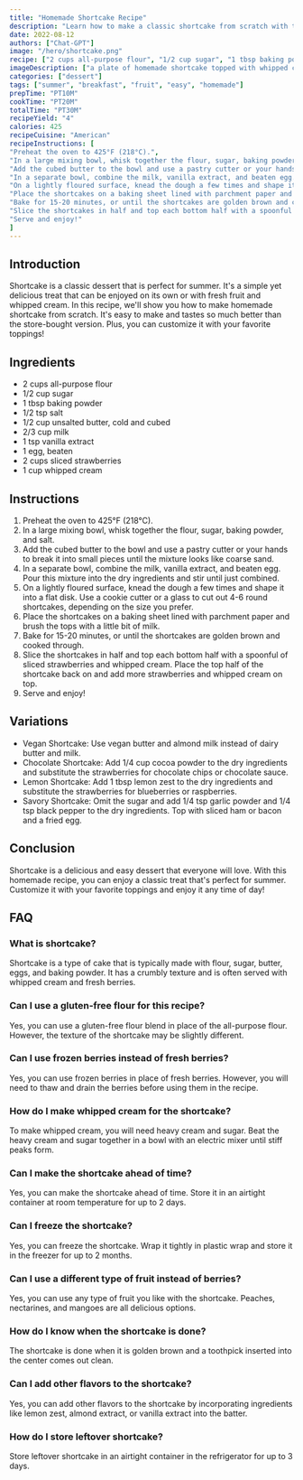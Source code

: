 ```yaml
---
title: "Homemade Shortcake Recipe"
description: "Learn how to make a classic shortcake from scratch with this easy recipe. Perfect for a summer dessert or a sweet breakfast treat!"
date: 2022-08-12
authors: ["Chat-GPT"]
image: "/hero/shortcake.png"
recipe: ["2 cups all-purpose flour", "1/2 cup sugar", "1 tbsp baking powder", "1/2 tsp salt", "1/2 cup unsalted butter, cold and cubed", "2/3 cup milk", "1 tsp vanilla extract", "1 egg, beaten", "2 cups sliced strawberries", "1 cup whipped cream"]
imageDescription: ["a plate of homemade shortcake topped with whipped cream and fresh strawberries"]
categories: ["dessert"]
tags: ["summer", "breakfast", "fruit", "easy", "homemade"]
prepTime: "PT10M"
cookTime: "PT20M"
totalTime: "PT30M"
recipeYield: "4"
calories: 425
recipeCuisine: "American"
recipeInstructions: [
"Preheat the oven to 425°F (218°C).",
"In a large mixing bowl, whisk together the flour, sugar, baking powder, and salt.",
"Add the cubed butter to the bowl and use a pastry cutter or your hands to break it into small pieces until the mixture looks like coarse sand.",
"In a separate bowl, combine the milk, vanilla extract, and beaten egg. Pour this mixture into the dry ingredients and stir until just combined.",
"On a lightly floured surface, knead the dough a few times and shape it into a flat disk. Use a cookie cutter or a glass to cut out 4-6 round shortcakes, depending on the size you prefer.",
"Place the shortcakes on a baking sheet lined with parchment paper and brush the tops with a little bit of milk.",
"Bake for 15-20 minutes, or until the shortcakes are golden brown and cooked through.",
"Slice the shortcakes in half and top each bottom half with a spoonful of sliced strawberries and whipped cream. Place the top half of the shortcake back on and add more strawberries and whipped cream on top.",
"Serve and enjoy!"
]
---
```


## Introduction
Shortcake is a classic dessert that is perfect for summer. It's a simple yet delicious treat that can be enjoyed on its own or with fresh fruit and whipped cream. In this recipe, we'll show you how to make homemade shortcake from scratch. It's easy to make and tastes so much better than the store-bought version. Plus, you can customize it with your favorite toppings!

## Ingredients
- 2 cups all-purpose flour
- 1/2 cup sugar
- 1 tbsp baking powder
- 1/2 tsp salt
- 1/2 cup unsalted butter, cold and cubed
- 2/3 cup milk
- 1 tsp vanilla extract
- 1 egg, beaten
- 2 cups sliced strawberries
- 1 cup whipped cream

## Instructions
1. Preheat the oven to 425°F (218°C).
2. In a large mixing bowl, whisk together the flour, sugar, baking powder, and salt.
3. Add the cubed butter to the bowl and use a pastry cutter or your hands to break it into small pieces until the mixture looks like coarse sand.
4. In a separate bowl, combine the milk, vanilla extract, and beaten egg. Pour this mixture into the dry ingredients and stir until just combined.
5. On a lightly floured surface, knead the dough a few times and shape it into a flat disk. Use a cookie cutter or a glass to cut out 4-6 round shortcakes, depending on the size you prefer.
6. Place the shortcakes on a baking sheet lined with parchment paper and brush the tops with a little bit of milk.
7. Bake for 15-20 minutes, or until the shortcakes are golden brown and cooked through.
8. Slice the shortcakes in half and top each bottom half with a spoonful of sliced strawberries and whipped cream. Place the top half of the shortcake back on and add more strawberries and whipped cream on top.
9. Serve and enjoy!

## Variations
- Vegan Shortcake: Use vegan butter and almond milk instead of dairy butter and milk.
- Chocolate Shortcake: Add 1/4 cup cocoa powder to the dry ingredients and substitute the strawberries for chocolate chips or chocolate sauce.
- Lemon Shortcake: Add 1 tbsp lemon zest to the dry ingredients and substitute the strawberries for blueberries or raspberries.
- Savory Shortcake: Omit the sugar and add 1/4 tsp garlic powder and 1/4 tsp black pepper to the dry ingredients. Top with sliced ham or bacon and a fried egg.

## Conclusion
Shortcake is a delicious and easy dessert that everyone will love. With this homemade recipe, you can enjoy a classic treat that's perfect for summer. Customize it with your favorite toppings and enjoy it any time of day!

## FAQ

### What is shortcake?

Shortcake is a type of cake that is typically made with flour, sugar, butter, eggs, and baking powder. It has a crumbly texture and is often served with whipped cream and fresh berries.

### Can I use a gluten-free flour for this recipe?

Yes, you can use a gluten-free flour blend in place of the all-purpose flour. However, the texture of the shortcake may be slightly different.

### Can I use frozen berries instead of fresh berries?

Yes, you can use frozen berries in place of fresh berries. However, you will need to thaw and drain the berries before using them in the recipe.

### How do I make whipped cream for the shortcake?

To make whipped cream, you will need heavy cream and sugar. Beat the heavy cream and sugar together in a bowl with an electric mixer until stiff peaks form.

### Can I make the shortcake ahead of time?

Yes, you can make the shortcake ahead of time. Store it in an airtight container at room temperature for up to 2 days.

### Can I freeze the shortcake?

Yes, you can freeze the shortcake. Wrap it tightly in plastic wrap and store it in the freezer for up to 2 months.

### Can I use a different type of fruit instead of berries?

Yes, you can use any type of fruit you like with the shortcake. Peaches, nectarines, and mangoes are all delicious options.

### How do I know when the shortcake is done?

The shortcake is done when it is golden brown and a toothpick inserted into the center comes out clean.

### Can I add other flavors to the shortcake?

Yes, you can add other flavors to the shortcake by incorporating ingredients like lemon zest, almond extract, or vanilla extract into the batter.

### How do I store leftover shortcake?

Store leftover shortcake in an airtight container in the refrigerator for up to 3 days.